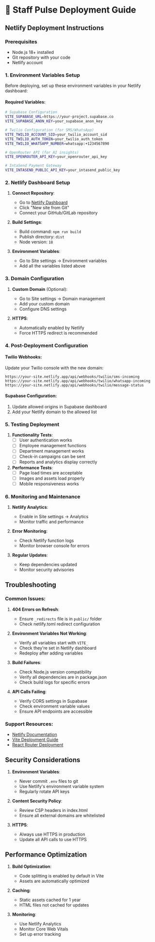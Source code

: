# 🚀 Staff Pulse Deployment Guide

## Netlify Deployment Instructions

### Prerequisites
- Node.js 18+ installed
- Git repository with your code
- Netlify account

### 1. Environment Variables Setup

Before deploying, set up these environment variables in your Netlify dashboard:

#### Required Variables:
```bash
# Supabase Configuration
VITE_SUPABASE_URL=https://your-project.supabase.co
VITE_SUPABASE_ANON_KEY=your_supabase_anon_key

# Twilio Configuration (for SMS/WhatsApp)
VITE_TWILIO_ACCOUNT_SID=your_twilio_account_sid
VITE_TWILIO_AUTH_TOKEN=your_twilio_auth_token
VITE_TWILIO_WHATSAPP_NUMBER=whatsapp:+1234567890

# OpenRouter API (for AI insights)
VITE_OPENROUTER_API_KEY=your_openrouter_api_key

# IntaSend Payment Gateway
VITE_INTASEND_PUBLIC_API_KEY=your_intasend_public_key
```

### 2. Netlify Dashboard Setup

1. **Connect Repository**:
   - Go to [Netlify Dashboard](https://app.netlify.com/)
   - Click "New site from Git"
   - Connect your GitHub/GitLab repository

2. **Build Settings**:
   - Build command: `npm run build`
   - Publish directory: `dist`
   - Node version: `18`

3. **Environment Variables**:
   - Go to Site settings → Environment variables
   - Add all the variables listed above

### 3. Domain Configuration

1. **Custom Domain** (Optional):
   - Go to Site settings → Domain management
   - Add your custom domain
   - Configure DNS settings

2. **HTTPS**:
   - Automatically enabled by Netlify
   - Force HTTPS redirect is recommended

### 4. Post-Deployment Configuration

#### Twilio Webhooks:
Update your Twilio console with the new domain:
```
https://your-site.netlify.app/api/webhooks/twilio/sms-incoming
https://your-site.netlify.app/api/webhooks/twilio/whatsapp-incoming
https://your-site.netlify.app/api/webhooks/twilio/message-status
```

#### Supabase Configuration:
1. Update allowed origins in Supabase dashboard
2. Add your Netlify domain to the allowed list

### 5. Testing Deployment

1. **Functionality Tests**:
   - [ ] User authentication works
   - [ ] Employee management functions
   - [ ] Department management works
   - [ ] Check-in campaigns can be sent
   - [ ] Reports and analytics display correctly

2. **Performance Tests**:
   - [ ] Page load times are acceptable
   - [ ] Images and assets load properly
   - [ ] Mobile responsiveness works

### 6. Monitoring and Maintenance

1. **Netlify Analytics**:
   - Enable in Site settings → Analytics
   - Monitor traffic and performance

2. **Error Monitoring**:
   - Check Netlify function logs
   - Monitor browser console for errors

3. **Regular Updates**:
   - Keep dependencies updated
   - Monitor security advisories

## Troubleshooting

### Common Issues:

1. **404 Errors on Refresh**:
   - Ensure `_redirects` file is in `public/` folder
   - Check netlify.toml redirect configuration

2. **Environment Variables Not Working**:
   - Verify all variables start with `VITE_`
   - Check they're set in Netlify dashboard
   - Redeploy after adding variables

3. **Build Failures**:
   - Check Node.js version compatibility
   - Verify all dependencies are in package.json
   - Check build logs for specific errors

4. **API Calls Failing**:
   - Verify CORS settings in Supabase
   - Check environment variable values
   - Ensure API endpoints are accessible

### Support Resources:
- [Netlify Documentation](https://docs.netlify.com/)
- [Vite Deployment Guide](https://vitejs.dev/guide/static-deploy.html)
- [React Router Deployment](https://reactrouter.com/en/main/guides/deploying)

## Security Considerations

1. **Environment Variables**:
   - Never commit `.env` files to git
   - Use Netlify's environment variable system
   - Regularly rotate API keys

2. **Content Security Policy**:
   - Review CSP headers in index.html
   - Ensure all external domains are whitelisted

3. **HTTPS**:
   - Always use HTTPS in production
   - Update all API calls to use HTTPS

## Performance Optimization

1. **Build Optimization**:
   - Code splitting is enabled by default in Vite
   - Assets are automatically optimized

2. **Caching**:
   - Static assets cached for 1 year
   - HTML files not cached for updates

3. **Monitoring**:
   - Use Netlify Analytics
   - Monitor Core Web Vitals
   - Set up error tracking
